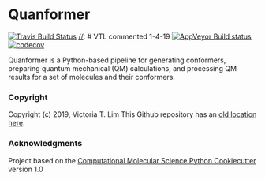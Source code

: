 Quanformer
==============================
[//]: # (Badges)
[![Travis Build Status](https://travis-ci.org/MobleyLab/quanformer.png)](https://travis-ci.org/REPLACE_WITH_OWNER_ACCOUNT/Quanformer)
[//]: # VTL commented 1-4-19 [![AppVeyor Build status](https://ci.appveyor.com/api/projects/status/REPLACE_WITH_APPVEYOR_LINK/branch/master?svg=true)](https://ci.appveyor.com/project/REPLACE_WITH_OWNER_ACCOUNT/Quanformer/branch/master)
[![codecov](https://codecov.io/gh/MobleyLab/quanformer/branch/master/graph/badge.svg)](https://codecov.io/gh/MobleyLab/quanformer/branch/master)

Quanformer is a Python-based pipeline for generating conformers, preparing quantum mechanical (QM) calculations, and processing QM results for a set of molecules and their conformers.

### Copyright

Copyright (c) 2019, Victoria T. Lim
This Github repository has an [old location here](https://github.com/vtlim/off_psi4).


### Acknowledgments
 
Project based on the 
[Computational Molecular Science Python Cookiecutter](https://github.com/molssi/cookiecutter-cms) version 1.0
